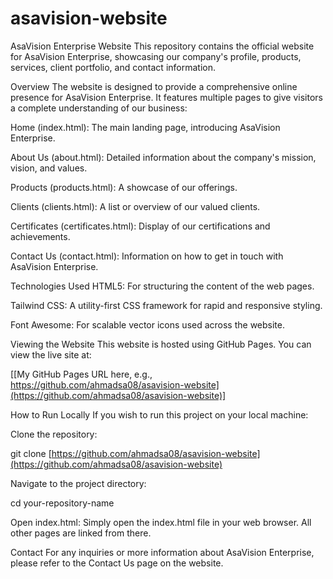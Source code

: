 # asavision-website

AsaVision Enterprise Website
This repository contains the official website for AsaVision Enterprise, showcasing our company's profile, products, services, client portfolio, and contact information.

Overview
The website is designed to provide a comprehensive online presence for AsaVision Enterprise. It features multiple pages to give visitors a complete understanding of our business:

Home (index.html): The main landing page, introducing AsaVision Enterprise.

About Us (about.html): Detailed information about the company's mission, vision, and values.

Products (products.html): A showcase of our offerings.

Clients (clients.html): A list or overview of our valued clients.

Certificates (certificates.html): Display of our certifications and achievements.

Contact Us (contact.html): Information on how to get in touch with AsaVision Enterprise.

Technologies Used
HTML5: For structuring the content of the web pages.

Tailwind CSS: A utility-first CSS framework for rapid and responsive styling.

Font Awesome: For scalable vector icons used across the website.

Viewing the Website
This website is hosted using GitHub Pages. You can view the live site at:

[[My GitHub Pages URL here, e.g., https://github.com/ahmadsa08/asavision-website](https://github.com/ahmadsa08/asavision-website)]

How to Run Locally
If you wish to run this project on your local machine:

Clone the repository:

git clone [https://github.com/ahmadsa08/asavision-website](https://github.com/ahmadsa08/asavision-website)

Navigate to the project directory:

cd your-repository-name

Open index.html: Simply open the index.html file in your web browser. All other pages are linked from there.

Contact
For any inquiries or more information about AsaVision Enterprise, please refer to the Contact Us page on the website.
